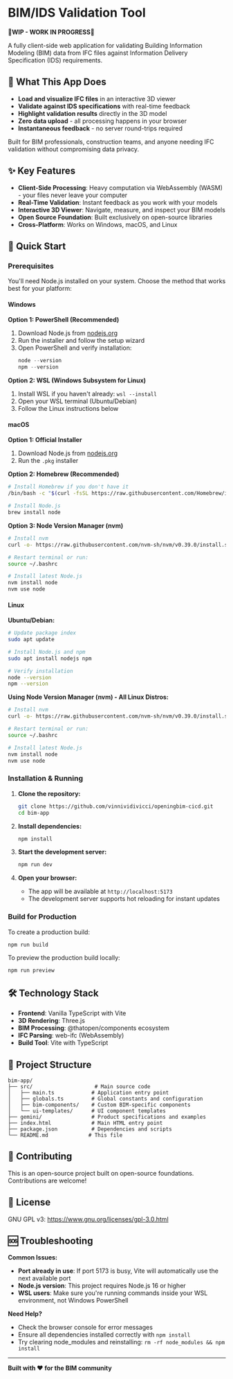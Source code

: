 # BIM/IDS Validation Tool
**🚧WIP - WORK IN PROGRESS🚧**

A fully client-side web application for validating Building Information Modeling (BIM) data from IFC files against Information Delivery Specification (IDS) requirements.

## 🎯 What This App Does

- **Load and visualize IFC files** in an interactive 3D viewer
- **Validate against IDS specifications** with real-time feedback
- **Highlight validation results** directly in the 3D model
- **Zero data upload** - all processing happens in your browser
- **Instantaneous feedback** - no server round-trips required

Built for BIM professionals, construction teams, and anyone needing IFC validation without compromising data privacy.

## ✨ Key Features

- **Client-Side Processing**: Heavy computation via WebAssembly (WASM) - your files never leave your computer
- **Real-Time Validation**: Instant feedback as you work with your models
- **Interactive 3D Viewer**: Navigate, measure, and inspect your BIM models
- **Open Source Foundation**: Built exclusively on open-source libraries
- **Cross-Platform**: Works on Windows, macOS, and Linux

## 🚀 Quick Start

### Prerequisites

You'll need Node.js installed on your system. Choose the method that works best for your platform:

#### Windows

**Option 1: PowerShell (Recommended)**
1. Download Node.js from [nodejs.org](https://nodejs.org/)
2. Run the installer and follow the setup wizard
3. Open PowerShell and verify installation:
   ```powershell
   node --version
   npm --version
   ```

**Option 2: WSL (Windows Subsystem for Linux)**
1. Install WSL if you haven't already: `wsl --install`
2. Open your WSL terminal (Ubuntu/Debian)
3. Follow the Linux instructions below

#### macOS

**Option 1: Official Installer**
1. Download Node.js from [nodejs.org](https://nodejs.org/)
2. Run the `.pkg` installer

**Option 2: Homebrew (Recommended)**
```bash
# Install Homebrew if you don't have it
/bin/bash -c "$(curl -fsSL https://raw.githubusercontent.com/Homebrew/install/HEAD/install.sh)"

# Install Node.js
brew install node
```

**Option 3: Node Version Manager (nvm)**
```bash
# Install nvm
curl -o- https://raw.githubusercontent.com/nvm-sh/nvm/v0.39.0/install.sh | bash

# Restart terminal or run:
source ~/.bashrc

# Install latest Node.js
nvm install node
nvm use node
```

#### Linux

**Ubuntu/Debian:**
```bash
# Update package index
sudo apt update

# Install Node.js and npm
sudo apt install nodejs npm

# Verify installation
node --version
npm --version
```

**Using Node Version Manager (nvm) - All Linux Distros:**
```bash
# Install nvm
curl -o- https://raw.githubusercontent.com/nvm-sh/nvm/v0.39.0/install.sh | bash

# Restart terminal or run:
source ~/.bashrc

# Install latest Node.js
nvm install node
nvm use node
```

### Installation & Running

1. **Clone the repository:**
   ```bash
   git clone https://github.com/vinnividivicci/openingbim-cicd.git
   cd bim-app
   ```

2. **Install dependencies:**
   ```bash
   npm install
   ```

3. **Start the development server:**
   ```bash
   npm run dev
   ```

4. **Open your browser:**
   - The app will be available at `http://localhost:5173`
   - The development server supports hot reloading for instant updates

### Build for Production

To create a production build:

```bash
npm run build
```

To preview the production build locally:

```bash
npm run preview
```

## 🛠️ Technology Stack

- **Frontend**: Vanilla TypeScript with Vite
- **3D Rendering**: Three.js
- **BIM Processing**: @thatopen/components ecosystem
- **IFC Parsing**: web-ifc (WebAssembly)
- **Build Tool**: Vite with TypeScript

## 📁 Project Structure

```
bim-app/
├── src/                    # Main source code
│   ├── main.ts            # Application entry point
│   ├── globals.ts         # Global constants and configuration
│   ├── bim-components/    # Custom BIM-specific components
│   └── ui-templates/      # UI component templates
├── gemini/                # Product specifications and examples
├── index.html             # Main HTML entry point
├── package.json           # Dependencies and scripts
└── README.md             # This file
```

## 🤝 Contributing

This is an open-source project built on open-source foundations. Contributions are welcome!

## 📄 License

GNU GPL v3: https://www.gnu.org/licenses/gpl-3.0.html

## 🆘 Troubleshooting

**Common Issues:**

- **Port already in use**: If port 5173 is busy, Vite will automatically use the next available port
- **Node.js version**: This project requires Node.js 16 or higher
- **WSL users**: Make sure you're running commands inside your WSL environment, not Windows PowerShell

**Need Help?**
- Check the browser console for error messages
- Ensure all dependencies installed correctly with `npm install`
- Try clearing node_modules and reinstalling: `rm -rf node_modules && npm install`

---

**Built with ❤️ for the BIM community**